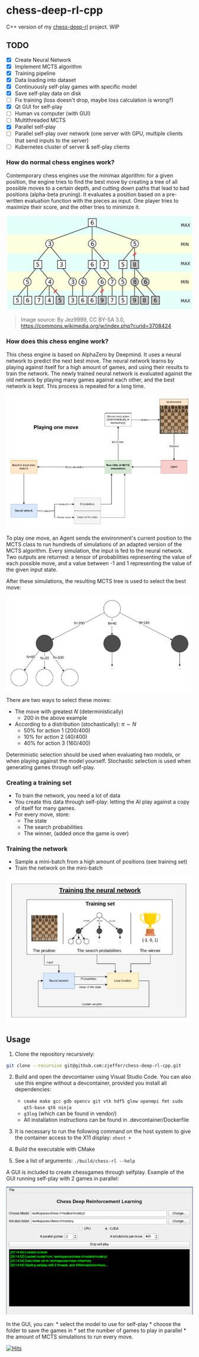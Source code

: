 # chess-deep-rl-cpp
C++ version of my [chess-deep-rl](https://github.com/zjeffer/chess-deep-rl) project. WIP


## TODO

- [X] Create Neural Network
- [X] Implement MCTS algorithm
- [X] Training pipeline
- [X] Data loading into dataset
- [X] Continuously self-play games with specific model
- [X] Save self-play data on disk
- [ ] Fix training (loss doesn't drop, maybe loss calculation is wrong?)
- [X] Qt GUI for self-play
- [ ] Human vs computer (with GUI)
- [ ] Multithreaded MCTS
- [X] Parallel self-play
- [ ] Parallel self-play over network (one server with GPU, multiple clients that send inputs to the server)
- [ ] Kubernetes cluster of server & self-play clients

### How do normal chess engines work?

Contemporary chess engines use the minimax algorithm: for a given position, the engine tries to find the best move by creating a tree of all possible moves to a certain depth, and cutting down paths that lead to bad positions (alpha-beta pruning). It evaluates a position based on a pre-written evaluation function with the pieces as input. One player tries to maximize their score, and the other tries to minimize it.

![Alpha-Beta pruning in Minimax](img/AB_pruning.png)

> Image source: By Jez9999, CC BY-SA 3.0, https://commons.wikimedia.org/w/index.php?curid=3708424

### How does this chess engine work?

This chess engine is based on AlphaZero by Deepmind. It uses a neural network to predict the next best move. The neural network learns by playing against itself for a high amount of games, and using their results to train the network. The newly trained neural network is evaluated against the old network by playing many games against each other, and the best network is kept. This process is repeated for a long time.

![Playing one move](img/ChessRL-schematic.png "Playing one move")

To play one move, an Agent sends the environment's current position to the MCTS class to run hundreds of simulations of an adapted version of the MCTS algorithm. Every simulation, the input is fed to the neural network. Two outputs are returned: a tensor of probabilities representing the value of each possible move, and a value between -1 and 1 representing the value of the given input state.

After these simulations, the resulting MCTS tree is used to select the best move:

![Choose move from tree](img/MCTS-choose-move.png "Choose move from tree")

There are two ways to select these moves:

* The move with greatest $N$ (deterministically)
	* 200 in the above example
* According to a distribution (stochastically): $\pi \sim N$
	* 50% for action 1 (200/400)
	* 10% for action 2 (40/400)
	* 40% for action 3 (160/400)

Deterministic selection should be used when evaluating two models, or when playing against the model yourself. Stochastic selection is used when generating games through self-play.

### Creating a training set

* To train the network, you need a lot of data
* You create this data through self-play: letting the AI play against a copy of itself for many games.
* For every move, store:
	* The state
	* The search probabilities
	* The winner, (added once the game is over)

### Training the network

* Sample a mini-batch from a high amount of positions (see training set)
* Train the network on the mini-batch

![Creating a training set](img/training.png "Creating a training set")

## Usage

1) Clone the repository recursively: 

```bash	
git clone --recursive git@github.com:zjeffer/chess-deep-rl-cpp.git
```

2) Build and open the devcontainer using Visual Studio Code. You can also use this engine without a devcontainer, provided you install all dependencies:
	* `cmake make gcc gdb opencv git vtk hdf5 glew openmpi fmt sudo qt5-base qt6 ninja`
	* `g3log` (which can be found in vendor/)
	* All installation instructions can be found in .devcontainer/Dockerfile

3) It is necessary to run the following command on the host system to give the container access to the X11 display: `xhost +`
4) Build the executable with CMake
5) See a list of arguments: `./build/chess-rl --help`



A GUI is included to create chessgames through selfplay. Example of the GUI running self-play with 2 games in parallel:

![Self-play GUI](img/selfplay-gui.png "Self-play GUI")

In the GUI, you can:
	* select the model to use for self-play
	* choose the folder to save the games in
	* set the number of games to play in parallel
	* the amount of MCTS simulations to run every move.

[![Hits](https://hits.seeyoufarm.com/api/count/incr/badge.svg?url=https%3A%2F%2Fgithub.com%2Fzjeffer%2Fchess-deep-rl-cpp&count_bg=%235E81AC&title_bg=%23555555&icon=&icon_color=%235E81AC&title=hits&edge_flat=false)](https://hits.seeyoufarm.com)
